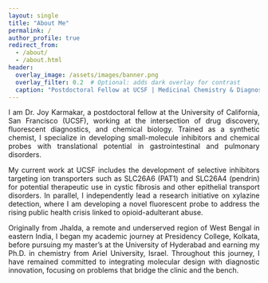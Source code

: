 ```yaml
---
layout: single
title: "About Me"
permalink: /
author_profile: true
redirect_from: 
  - /about/
  - /about.html
header:
  overlay_image: /assets/images/banner.png
  overlay_filter: 0.2  # Optional: adds dark overlay for contrast
  caption: "Postdoctoral Fellow at UCSF | Medicinal Chemistry & Diagnostics"
---
```


<p style="text-align: justify;">
I am Dr. Joy Karmakar, a postdoctoral fellow at the University of California, San Francisco (UCSF), working at the intersection of drug discovery, fluorescent diagnostics, and chemical biology. Trained as a synthetic chemist, I specialize in developing small-molecule inhibitors and chemical probes with translational potential in gastrointestinal and pulmonary disorders.
</p>

<p style="text-align: justify;">
My current work at UCSF includes the development of selective inhibitors targeting ion transporters such as SLC26A6 (PAT1) and SLC26A4 (pendrin) for potential therapeutic use in cystic fibrosis and other epithelial transport disorders. In parallel, I independently lead a research initiative on xylazine detection, where I am developing a novel fluorescent probe to address the rising public health crisis linked to opioid-adulterant abuse.
</p>

<p style="text-align: justify;">
Originally from Jhalda, a remote and underserved region of West Bengal in eastern India, I began my academic journey at Presidency College, Kolkata, before pursuing my master’s at the University of Hyderabad and earning my Ph.D. in chemistry from Ariel University, Israel. Throughout this journey, I have remained committed to integrating molecular design with diagnostic innovation, focusing on problems that bridge the clinic and the bench.
</p>
